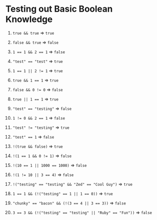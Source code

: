 Testing out Basic Boolean Knowledge
===================================

1. `true && true` => `true`

2. `false && true` => `false`

3. `1 == 1 && 2 == 1` => `false`

4. `"test" == "test"` => `true`

5. `1 == 1 || 2 != 1` => `true`

6. `true && 1 == 1` => `true`

7. `false && 0 != 0` => `false`

8. `true || 1 == 1` => `true`

9. `"test" == "testing"` => `false`

10. `1 != 0 && 2 == 1` => `false`

11. `"test" != "testing"` => `true`

12. `"test" == 1` => `false`

13. `!(true && false)` => `true`

14. `!(1 == 1 && 0 != 1)` => `false`

15. `!(10 == 1 || 1000 == 1000)` => `false`

16. `!(1 != 10 || 3 == 4)` => `false`

17. `!("testing" == "testing" && "Zed" == "Cool Guy")` => `true`

18. `1 == 1 && (!("testing" == 1 || 1 == 0))` => `true`

19. `"chunky" == "bacon" && (!(3 == 4 || 3 == 3))` => `false`

20. `3 == 3 && (!("testing" == "testing" || "Ruby" == "Fun"))` => `false`
